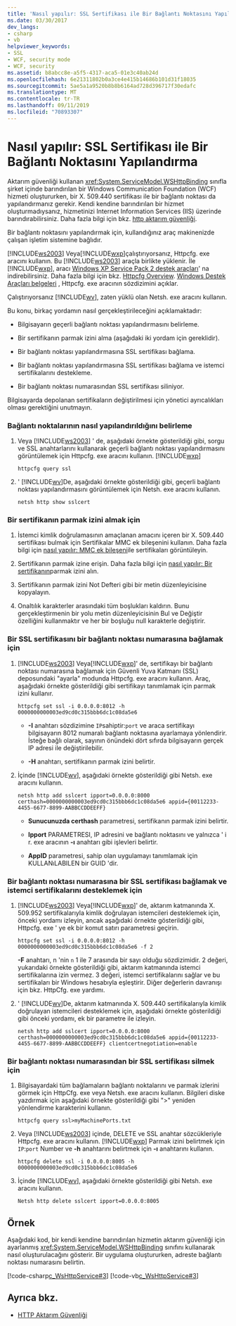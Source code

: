 ```yaml
---
title: 'Nasıl yapılır: SSL Sertifikası ile Bir Bağlantı Noktasını Yapılandırma'
ms.date: 03/30/2017
dev_langs:
- csharp
- vb
helpviewer_keywords:
- SSL
- WCF, security mode
- WCF, security
ms.assetid: b8abcc8e-a5f5-4317-aca5-01e3c40ab24d
ms.openlocfilehash: 6e21311802b0a3ce4e415b14686b101d31f18035
ms.sourcegitcommit: 5ae5a1a9520b8b8b6164ad728d396717f30edafc
ms.translationtype: MT
ms.contentlocale: tr-TR
ms.lasthandoff: 09/11/2019
ms.locfileid: "70893307"
---
```

# <a name="how-to-configure-a-port-with-an-ssl-certificate"></a>Nasıl yapılır: SSL Sertifikası ile Bir Bağlantı Noktasını Yapılandırma
Aktarım güvenliği kullanan <xref:System.ServiceModel.WSHttpBinding> sınıfla şirket içinde barındırılan bir Windows Communication Foundation (WCF) hizmeti oluştururken, bir X. 509.440 sertifikası ile bir bağlantı noktası da yapılandırmanız gerekir. Kendi kendine barındırılan bir hizmet oluşturmadıysanız, hizmetinizi Internet Information Services (IIS) üzerinde barındırabilirsiniz. Daha fazla bilgi için bkz. [http aktarım güvenliği](../../../../docs/framework/wcf/feature-details/http-transport-security.md).  
  
 Bir bağlantı noktasını yapılandırmak için, kullandığınız araç makinenizde çalışan işletim sistemine bağlıdır.  
  
 [!INCLUDE[ws2003](../../../../includes/ws2003-md.md)] Veya[!INCLUDE[wxp](../../../../includes/wxp-md.md)]çalıştırıyorsanız, Httpcfg. exe aracını kullanın. Bu [!INCLUDE[ws2003](../../../../includes/ws2003-md.md)] araçla birlikte yüklenir. İle [!INCLUDE[wxp](../../../../includes/wxp-md.md)], aracı [Windows XP Service Pack 2 destek araçları](https://go.microsoft.com/fwlink/?LinkId=88606)' na indirebilirsiniz. Daha fazla bilgi için bkz. [Httpcfg Overview](https://go.microsoft.com/fwlink/?LinkId=88605). [Windows Destek Araçları belgeleri](https://go.microsoft.com/fwlink/?LinkId=94840) , Httpcfg. exe aracının sözdizimini açıklar.  
  
 Çalıştırıyorsanız [!INCLUDE[wv](../../../../includes/wv-md.md)], zaten yüklü olan Netsh. exe aracını kullanın.  
  
 Bu konu, birkaç yordamın nasıl gerçekleştirileceğini açıklamaktadır:  
  
- Bilgisayarın geçerli bağlantı noktası yapılandırmasını belirleme.  
  
- Bir sertifikanın parmak izini alma (aşağıdaki iki yordam için gereklidir).  
  
- Bir bağlantı noktası yapılandırmasına SSL sertifikası bağlama.  
  
- Bir bağlantı noktası yapılandırmasına SSL sertifikası bağlama ve istemci sertifikalarını destekleme.  
  
- Bir bağlantı noktası numarasından SSL sertifikası siliniyor.  
  
 Bilgisayarda depolanan sertifikaların değiştirilmesi için yönetici ayrıcalıkları olması gerektiğini unutmayın.  
  
### <a name="to-determine-how-ports-are-configured"></a>Bağlantı noktalarının nasıl yapılandırıldığını belirleme  
  
1. Veya [!INCLUDE[ws2003](../../../../includes/ws2003-md.md)] ' de, aşağıdaki örnekte gösterildiği gibi, sorgu ve SSL anahtarlarını kullanarak geçerli bağlantı noktası yapılandırmasını görüntülemek için Httpcfg. exe aracını kullanın. [!INCLUDE[wxp](../../../../includes/wxp-md.md)]  
  
    ```console
    httpcfg query ssl  
    ```  
  
2. ' [!INCLUDE[wv](../../../../includes/wv-md.md)]De, aşağıdaki örnekte gösterildiği gibi, geçerli bağlantı noktası yapılandırmasını görüntülemek için Netsh. exe aracını kullanın.  
  
    ```console  
    netsh http show sslcert  
    ```  
  
### <a name="to-get-a-certificates-thumbprint"></a>Bir sertifikanın parmak izini almak için  
  
1. İstemci kimlik doğrulamasının amaçlanan amacını içeren bir X. 509.440 sertifikası bulmak için Sertifikalar MMC ek bileşenini kullanın. Daha fazla bilgi için [nasıl yapılır: MMC ek bileşeni](../../../../docs/framework/wcf/feature-details/how-to-view-certificates-with-the-mmc-snap-in.md)ile sertifikaları görüntüleyin.  
  
2. Sertifikanın parmak izine erişin. Daha fazla bilgi için [nasıl yapılır: Bir sertifikanın](../../../../docs/framework/wcf/feature-details/how-to-retrieve-the-thumbprint-of-a-certificate.md)parmak izini alın.  
  
3. Sertifikanın parmak izini Not Defteri gibi bir metin düzenleyicisine kopyalayın.  
  
4. Onaltılık karakterler arasındaki tüm boşlukları kaldırın. Bunu gerçekleştirmenin bir yolu metin düzenleyicisinin Bul ve Değiştir özelliğini kullanmaktır ve her bir boşluğu null karakterle değiştirir.  
  
### <a name="to-bind-an-ssl-certificate-to-a-port-number"></a>Bir SSL sertifikasını bir bağlantı noktası numarasına bağlamak için  
  
1. [!INCLUDE[ws2003](../../../../includes/ws2003-md.md)] Veya[!INCLUDE[wxp](../../../../includes/wxp-md.md)]' de, sertifikayı bir bağlantı noktası numarasına bağlamak için Güvenli Yuva Katmanı (SSL) deposundaki "ayarla" modunda Httpcfg. exe aracını kullanın. Araç, aşağıdaki örnekte gösterildiği gibi sertifikayı tanımlamak için parmak izini kullanır.  
  
    ```console  
    httpcfg set ssl -i 0.0.0.0:8012 -h 0000000000003ed9cd0c315bbb6dc1c08da5e6  
    ```  
  
    - **-I** anahtarı sözdizimine `IP`sahiptir:`port` ve araca sertifikayı bilgisayarın 8012 numaralı bağlantı noktasına ayarlamaya yönlendirir. İsteğe bağlı olarak, sayının önündeki dört sıfırda bilgisayarın gerçek IP adresi ile değiştirilebilir.  
  
    - **-H** anahtarı, sertifikanın parmak izini belirtir.  
  
2. İçinde [!INCLUDE[wv](../../../../includes/wv-md.md)], aşağıdaki örnekte gösterildiği gibi Netsh. exe aracını kullanın.  
  
    ```console  
    netsh http add sslcert ipport=0.0.0.0:8000 certhash=0000000000003ed9cd0c315bbb6dc1c08da5e6 appid={00112233-4455-6677-8899-AABBCCDDEEFF}   
    ```  
  
    - **Sunucunuzda certhash** parametresi, sertifikanın parmak izini belirtir.  
  
    - **Ipport** PARAMETRESI, IP adresini ve bağlantı noktasını ve yalnızca ' i r. exe aracının **-ı** anahtarı gibi işlevleri belirtir.  
  
    - **AppID** parametresi, sahip olan uygulamayı tanımlamak için KULLANıLABILEN bir GUID 'dir.  
  
### <a name="to-bind-an-ssl-certificate-to-a-port-number-and-support-client-certificates"></a>Bir bağlantı noktası numarasına bir SSL sertifikası bağlamak ve istemci sertifikalarını desteklemek için  
  
1. [!INCLUDE[ws2003](../../../../includes/ws2003-md.md)] Veya[!INCLUDE[wxp](../../../../includes/wxp-md.md)]' de, aktarım katmanında X. 509.952 sertifikalarıyla kimlik doğrulayan istemcileri desteklemek için, önceki yordamı izleyin, ancak aşağıdaki örnekte gösterildiği gibi, Httpcfg. exe ' ye ek bir komut satırı parametresi geçirin.  
  
    ```console  
    httpcfg set ssl -i 0.0.0.0:8012 -h 0000000000003ed9cd0c315bbb6dc1c08da5e6 -f 2  
    ```  
  
     **-F** anahtarı, n 'nin `n` 1 ile 7 arasında bir sayı olduğu sözdizimidir. 2 değeri, yukarıdaki örnekte gösterildiği gibi, aktarım katmanında istemci sertifikalarına izin vermez. 3 değeri, istemci sertifikalarını sağlar ve bu sertifikaları bir Windows hesabıyla eşleştirir. Diğer değerlerin davranışı için bkz. HttpCfg. exe yardımı.  
  
2. ' [!INCLUDE[wv](../../../../includes/wv-md.md)]De, aktarım katmanında X. 509.440 sertifikalarıyla kimlik doğrulayan istemcileri desteklemek için, aşağıdaki örnekte gösterildiği gibi önceki yordamı, ek bir parametre ile izleyin.  
  
    ```console  
    netsh http add sslcert ipport=0.0.0.0:8000 certhash=0000000000003ed9cd0c315bbb6dc1c08da5e6 appid={00112233-4455-6677-8899-AABBCCDDEEFF} clientcertnegotiation=enable  
    ```  
  
### <a name="to-delete-an-ssl-certificate-from-a-port-number"></a>Bir bağlantı noktası numarasından bir SSL sertifikası silmek için  
  
1. Bilgisayardaki tüm bağlamaların bağlantı noktalarını ve parmak izlerini görmek için HttpCfg. exe veya Netsh. exe aracını kullanın. Bilgileri diske yazdırmak için aşağıdaki örnekte gösterildiği gibi ">" yeniden yönlendirme karakterini kullanın.  
  
    ```console  
    httpcfg query ssl>myMachinePorts.txt  
    ```
  
2. Veya [!INCLUDE[ws2003](../../../../includes/ws2003-md.md)] içinde, DELETE ve SSL anahtar sözcükleriyle Httpcfg. exe aracını kullanın. [!INCLUDE[wxp](../../../../includes/wxp-md.md)] Parmak izini belirtmek için `IP`:`port` Number ve **-h** anahtarını belirtmek için **-ı** anahtarını kullanın.  
  
    ```console  
    httpcfg delete ssl -i 0.0.0.0:8005 -h 0000000000003ed9cd0c315bbb6dc1c08da5e6  
    ```  
  
3. İçinde [!INCLUDE[wv](../../../../includes/wv-md.md)], aşağıdaki örnekte gösterildiği gibi Netsh. exe aracını kullanın.  
  
    ```console  
    Netsh http delete sslcert ipport=0.0.0.0:8005  
    ```  
  
## <a name="example"></a>Örnek  
 Aşağıdaki kod, bir kendi kendine barındırılan hizmetin aktarım güvenliği için ayarlanmış <xref:System.ServiceModel.WSHttpBinding> sınıfını kullanarak nasıl oluşturulacağını gösterir. Bir uygulama oluştururken, adreste bağlantı noktası numarasını belirtin.  
  
 [!code-csharp[c_WsHttpService#3](../../../../samples/snippets/csharp/VS_Snippets_CFX/c_wshttpservice/cs/source.cs#3)]
 [!code-vb[c_WsHttpService#3](../../../../samples/snippets/visualbasic/VS_Snippets_CFX/c_wshttpservice/vb/source.vb#3)]  
  
## <a name="see-also"></a>Ayrıca bkz.

- [HTTP Aktarım Güvenliği](../../../../docs/framework/wcf/feature-details/http-transport-security.md)
